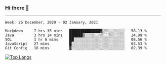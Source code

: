 ### Hi there 👋
---
<!--START_SECTION:waka-->
```text
Week: 26 December, 2020 - 02 January, 2021

Markdown     7 hrs 33 mins   ██████████████▓░░░░░░░░░░   58.13 % 
Java         3 hrs 14 mins   ██████▒░░░░░░░░░░░░░░░░░░   24.99 % 
SQL          1 hr 6 mins     ██░░░░░░░░░░░░░░░░░░░░░░░   08.56 % 
JavaScript   27 mins         █░░░░░░░░░░░░░░░░░░░░░░░░   03.53 % 
Git Config   18 mins         ▓░░░░░░░░░░░░░░░░░░░░░░░░   02.39 % 
```
<!--END_SECTION:waka-->

[![Top Langs](https://github-readme-stats.vercel.app/api/top-langs/?username=HyunAh-iia&layout=compact)](https://github.com/anuraghazra/github-readme-stats)
<!--
**HyunAh-iia/HyunAh-iia** is a ✨ _special_ ✨ repository because its `README.md` (this file) appears on your GitHub profile.

Here are some ideas to get you started:

- 🔭 I’m currently working on ...
- 🌱 I’m currently learning ...
- 👯 I’m looking to collaborate on ...
- 🤔 I’m looking for help with ...
- 💬 Ask me about ...
- 📫 How to reach me: ...
- 😄 Pronouns: ...
- ⚡ Fun fact: ...
-->
